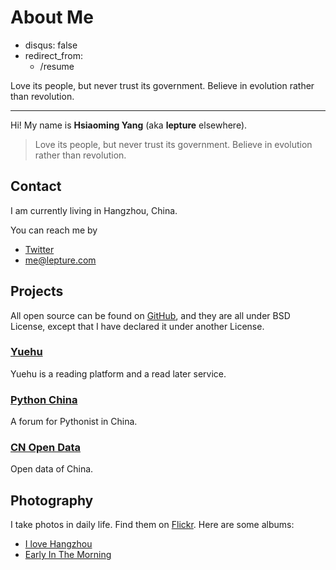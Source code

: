 # About Me

- disqus: false
- redirect_from:
  - /resume

Love its people, but never trust its government. Believe in evolution rather than revolution.

---------

Hi! My name is **Hsiaoming Yang** (aka **lepture** elsewhere).

> Love its people, but never trust its government.
> Believe in evolution rather than revolution.

## Contact

I am currently living in Hangzhou, China.

You can reach me by

- [Twitter](https://twitter.com/lepture)
- <me@lepture.com>


## Projects

All open source can be found on [GitHub](https://github.com/lepture),
and they are all under BSD License, except that I have declared it under
another License.

### [Yuehu](http://yuehu.io)

Yuehu is a reading platform and a read later service.


### [Python China](https://python-china.org)

A forum for Pythonist in China.


### [CN Open Data](https://github.com/cn)

Open data of China.

## Photography

I take photos in daily life. Find them on [Flickr](https://www.flickr.com/photos/lepture). Here are some albums:

- [I love Hangzhou](https://www.flickr.com/photos/lepture/sets/72157657372539678)
- [Early In The Morning](https://www.flickr.com/photos/lepture/sets/72157651788592517)

